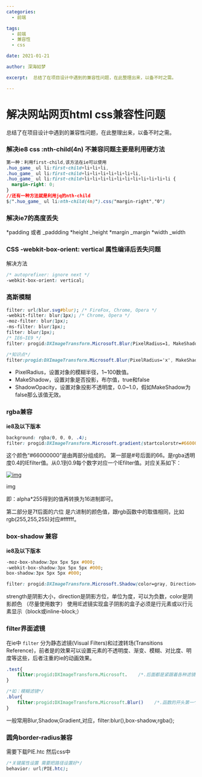 ```yaml
---
categories:
  - 前端

tags:
  - 前端
  - 兼容性
  - css

date: 2021-01-21

author: 深海如梦

excerpt:  总结了在项目设计中遇到的兼容性问题，在此整理出来，以备不时之需。

---
```




# 解决网站网页html css兼容性问题

 总结了在项目设计中遇到的兼容性问题，在此整理出来，以备不时之需。

### 解决ie8 css :nth-child(4n) 不兼容问题主要是利用硬方法

```css
第一种：利用first-child,该方法在ie可以使用
.huo_game_ ul li:first-child+li+li+li,
.huo_game_ ul li:first-child+li+li+li+li+li+li+li,
.huo_game_ ul li:first-child+li+li+li+li+li+li+li+li+li+li+li {
  margin-right: 0;
}
//还有一种方法就是利用jq的nth-child
$(".huo_game_ ul li:nth-child(4n)").css("margin-right","0")
```

### 解决ie7的高度丢失

*padding 或者 _paddding
*height _height
*margin _margin
*width _width

### CSS -webkit-box-orient: vertical 属性编译后丢失问题

解决方法

```css
/* autoprefixer: ignore next */
-webkit-box-orient: vertical;
```

### 高斯模糊

```css
filter: url(blur.svg#blur); /* FireFox, Chrome, Opera */
-webkit-filter: blur(1px); /* Chrome, Opera */
-moz-filter: blur(1px);
-ms-filter: blur(1px);  
filter: blur(1px);
/* IE6~IE9 */
filter: progid:DXImageTransform.Microsoft.Blur(PixelRadius=1, MakeShadow=false);

/*知识点*/
filter:progid:DXImageTransform.Microsoft.Blur(PixelRadius='x', MakeShadow='x', ShadowOpacity='x')
```

- PixelRadius，设置对象的模糊半径，1~100数值。
- MakeShadow，设置对象是否投影，布尔值，true和false
- ShadowOpacity，设置对象投影不透明度，0.0~1.0，假如MakeShadow为false那么该值无效。

### rgba兼容

**ie8及以下版本**

```css
background: rgba(0, 0, 0, .4);
filter: progid:DXImageTransform.Microsoft.gradient(startcolorstr=#66000000, endcolorstr=#66000000);
```

这个颜色“#66000000”是由两部分组成的。
第一部是#号后面的66。是rgba透明度0.4的IEfilter值。从0.1到0.9每个数字对应一个IEfilter值。对应关系如下：

[![img](https://imgconvert.csdnimg.cn/aHR0cHM6Ly9pbWFnZXMyMDE1LmNuYmxvZ3MuY29tL2Jsb2cvNzU3ODI0LzIwMTcwMy83NTc4MjQtMjAxNzAzMjExMDI1NTgyNjgtMjA1NDc4MDUyMS5wbmc?x-oss-process=image/format,png)](https://imgconvert.csdnimg.cn/aHR0cHM6Ly9pbWFnZXMyMDE1LmNuYmxvZ3MuY29tL2Jsb2cvNzU3ODI0LzIwMTcwMy83NTc4MjQtMjAxNzAzMjExMDI1NTgyNjgtMjA1NDc4MDUyMS5wbmc?x-oss-process=image/format,png)

img

即：alpha*255得到的值再转换为16进制即可。

第二部分是7f后面的六位 是六进制的颜色值，跟rgb函数中的取值相同，比如rgb(255,255,255)对应#ffffff。

### box-shadow 兼容

**ie8及以下版本**

```css
-moz-box-shadow:3px 5px 5px #000;
-webkit-box-shadow:3px 5px 5px #000;
box-shadow:3px 5px 5px #000;

filter: progid:DXImageTransform.Microsoft.Shadow(color=gray, Direction=125, Strength=9);
```

strength是阴影大小，direction是阴影方位，单位为度，可以为负数，color是阴影颜色 （尽量使用数字）
使用IE滤镜实现盒子阴影的盒子必须是行元素或以行元素显示（block或inline-block;）

### filter界面滤镜

在ie中 `filter` 分为静态滤镜(Visual Filters)和过渡转场(Transitions Reference)，前者是的效果可以设置元素的不透明度、渐变、模糊、对比度、明度等这些，后者注重的ie的动画效果。

```css
.test{
    filter:progid:DXImageTransform.Microsoft.    /*.后面都是紧跟着各种滤镜和转场函数*/
}

/*如：模糊滤镜*/
.blur{
    filter:progid:DXImageTransform.Microsoft.Blur()    /*.函数的开头第一个字母必须大写，括号()里面的滤镜的各种值*/
}
```

一般常用Blur,Shadow,Gradient,对应，filter:blur(),box-shadow,rgba();

### 圆角border-radius兼容

需要下载PIE.htc
然后css中

```css
/*关键属性设置 需要把路径设置好*/
behavior: url(PIE.htc);
```